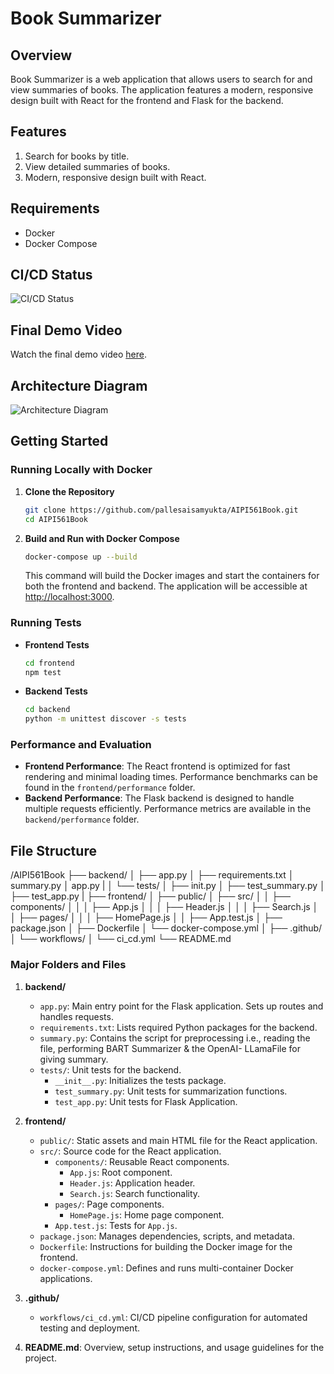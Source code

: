 # Book Summarizer

## Overview
Book Summarizer is a web application that allows users to search for and view summaries of books. The application features a modern, responsive design built with React for the frontend and Flask for the backend. 

## Features
1. Search for books by title.
2. View detailed summaries of books.
3. Modern, responsive design built with React.

## Requirements
- Docker
- Docker Compose

## CI/CD Status
![CI/CD Status](https://img.shields.io/github/workflow/status/<username>/<repo>/CI)

## Final Demo Video
Watch the final demo video [here](https://link-to-your-demo-video.com).

## Architecture Diagram
![Architecture Diagram](./path/to/architecture-diagram.png)

## Getting Started

### Running Locally with Docker
1. **Clone the Repository**
    ```bash
    git clone https://github.com/pallesaisamyukta/AIPI561Book.git
    cd AIPI561Book
    ```

2. **Build and Run with Docker Compose**
    ```bash
    docker-compose up --build
    ```
    This command will build the Docker images and start the containers for both the frontend and backend. The application will be accessible at [http://localhost:3000](http://localhost:3000).

### Running Tests
- **Frontend Tests**
    ```bash
    cd frontend
    npm test
    ```

- **Backend Tests**
    ```bash
    cd backend
    python -m unittest discover -s tests
    ```

### Performance and Evaluation
- **Frontend Performance**: The React frontend is optimized for fast rendering and minimal loading times. Performance benchmarks can be found in the `frontend/performance` folder.
- **Backend Performance**: The Flask backend is designed to handle multiple requests efficiently. Performance metrics are available in the `backend/performance` folder.

## File Structure
/AIPI561Book
├── backend/
│ ├── app.py
│ ├── requirements.txt
│ summary.py
│ app.py
|
│ └── tests/
│ ├── init.py
│ ├── test_summary.py
│ ├── test_app.py
|
├── frontend/
│ ├── public/
│ ├── src/
│ │ ├── components/
│ │ │ ├── App.js
│ │ │ ├── Header.js
│ │ │ ├── Search.js
│ │ ├── pages/
│ │ │ ├── HomePage.js
│ │ ├── App.test.js
│ ├── package.json
│ ├── Dockerfile
│ └── docker-compose.yml
│
├── .github/
│ └── workflows/
│ └── ci_cd.yml
└── README.md


### Major Folders and Files

1. **backend/**
   - `app.py`: Main entry point for the Flask application. Sets up routes and handles requests.
   - `requirements.txt`: Lists required Python packages for the backend.
   - `summary.py`: Contains the script for preprocessing i.e., reading the file, performing BART Summarizer & the OpenAI- LLamaFile for giving summary.
   - `tests/`: Unit tests for the backend.
     - `__init__.py`: Initializes the tests package.
     - `test_summary.py`: Unit tests for summarization functions.
     - `test_app.py`: Unit tests for Flask Application.

2. **frontend/**
   - `public/`: Static assets and main HTML file for the React application.
   - `src/`: Source code for the React application.
     - `components/`: Reusable React components.
       - `App.js`: Root component.
       - `Header.js`: Application header.
       - `Search.js`: Search functionality.
     - `pages/`: Page components.
       - `HomePage.js`: Home page component.
     - `App.test.js`: Tests for `App.js`.
   - `package.json`: Manages dependencies, scripts, and metadata.
   - `Dockerfile`: Instructions for building the Docker image for the frontend.
   - `docker-compose.yml`: Defines and runs multi-container Docker applications.

3. **.github/**
   - `workflows/ci_cd.yml`: CI/CD pipeline configuration for automated testing and deployment.

4. **README.md**: Overview, setup instructions, and usage guidelines for the project.

